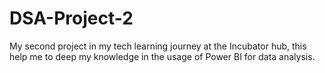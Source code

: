 # DSA-Project-2
My second project in my tech learning journey  at the Incubator hub, this help me to deep my knowledge in the usage of Power BI for data analysis.
